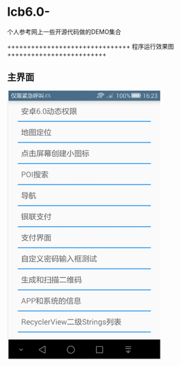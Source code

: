 # lcb6.0-
个人参考网上一些开源代码做的DEMO集合

+++++++++++++++++++++++++++++++ 程序运行效果图 +++++++++++++++++++++++++


##  主界面

![程序的演示图片](https://github.com/ChampionDragon/LCB6.0/blob/debug/UI/0.png)